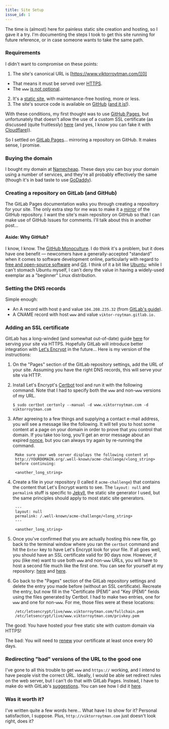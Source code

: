 ```yaml
---
title: Site Setup
issue_id: 1
---
```


The time is (almost) here for painless static site creation and hosting, so I
gave it a try. I'm documenting the steps I took to get this site running for
future reference, or in case someone wants to take the same path.

### Requirements

I didn't want to compromise on these points:

1. The site's canonical URL is [https://www.viktorroytman.com/][0]
  - That means it must be served over [HTTPS][1].
  - The `www` [is not optional][20].
2. It's a [static site][2], with maintenance-free hosting, more or less.
3. The site's source code is available on [GitHub][3] ([and it is!][4]).

With these conditions, my first thought was to use [GitHub Pages][5], but
unfortunately that doesn't allow the use of a custom SSL certificate (as
discussed (quite fruitlessly) [here][6] (and yes, I know you can fake it with
[Cloudflare][7])).

So I settled on [GitLab Pages][8]... mirroring a repository on GitHub. It makes
sense, I promise.

### Buying the domain

I bought my domain at [Namecheap][9]. These days you can buy your domain using
a number of services, and they're all probably effectively the same (though
it's in bad taste to use [GoDaddy][10]).

### Creating a repository on GitLab (and GitHub)

The GitLab Pages documentation walks you through creating a repository for your
site. The only extra step for me was to make it a [mirror][11] of the GitHub
repository. I want the site's main repository on GitHub so that I can make use
of GitHub Issues for comments. I'll talk about this in another post...

#### Aside: Why GitHub?

I know, I know. The [GitHub Monoculture][12]. I do think it's a problem, but it
does have one benefit &mdash; newcomers have a generally-accepted "standard"
when it comes to software development online, particularly with regard to [free
and open-source software][13] and [Git][14]. I think of it a bit like
[Ubuntu][15]; while I can't stomach Ubuntu myself, I can't deny the value in
having a widely-used exemplar as a "beginner" Linux distribution.

### Setting the DNS records

Simple enough:

- An A record with host `@` and value `104.208.235.32` (from
  [GitLab's guide][16]).
- A CNAME record with host `www` and value `viktor-roytman.gitlab.io.`

### Adding an SSL certificate

GitLab has a long-winded (and somewhat out-of-date) guide [here][17] for
serving your site via HTTPS. Hopefully GitLab will introduce better integration
with [Let's Encrypt][18] in the future... Here is my version of the
instructions:

1. On the "Pages" section of the GitLab repository settings, add the URL of
your site. Assuming you have the right DNS records, this will serve your site
via HTTP.
2. Install Let's Encrypt's [Certbot][19] tool and run it with the following
command. Note that I had to specify both the `www` and non-`www` versions of my
URL.
                                                                             
   ```
   $ sudo certbot certonly --manual -d www.viktorroytman.com -d viktorroytman.com
   ```
3. After agreeing to a few things and supplying a contact e-mail address, you
will see a message like the following. It will tell you to host some content at
a page on your domain in order to prove that you control that domain. If you
take too long, you'll get an error message about an expired [nonce][21], but
you can always try again by re-running the command.

   ```
    Make sure your web server displays the following content at
    http://YOURDOMAIN.org/.well-known/acme-challenge/<long_string>
    before continuing:

    <another_long_string>
   ```
4. Create a file in your repository (I called it `acme-challenge`) that
contains the content that Let's Encrypt wants to see. The `layout: null` and
`permalink` stuff is specific to [Jekyll][22], the static site generator I
used, but the same principles should apply to most static site generators.

   ```
    ---
    layout: null
    permalink: /.well-known/acme-challenge/<long_string>
    ---

    <another_long_string>
   ```
5. Once you've confirmed that you are actually hosting this new file, go back
to the terminal window where you ran the `certbot` command and hit the `Enter`
key to have Let's Encrypt look for your file. If all goes well, you should have
an SSL certificate valid for 90 days now. However, if you (like me) want to use
both `www` and non-`www` URLs, you will have to host a second file much like
the first one. You can see for yourself at my repository: [here][23] and
[here][24].

6. Go back to the "Pages" section of the GitLab repository settings and delete
the entry you made before (without an SSL certificate). Recreate the entry, but
now fill in the "Certificate (PEM)" and "Key (PEM)" fields using the files
generated by Certbot. I had to make two entries, one for `www` and one for
non-`www`. For me, those files were at these locations:

   ```
    /etc/letsencrypt/live/www.viktorroytman.com/fullchain.pem
    /etc/letsencrypt/live/www.viktorroytman.com/privkey.pem
   ```

The good: You have hosted your free static site with custom domain via HTTPS!

The bad: You will need to [renew][25] your certificate at least once every 90 days.

### Redirecting "bad" versions of the URL to the good one

I've gone to all this trouble to get `www` and `https://` working, and I intend
to have people visit the correct URL. Ideally, I would be able set redirect
rules on the web server, but I can't do that with GitLab Pages. Instead, I have
to make do with GitLab's [suggestions][26]. You can see how I did it [here][27].

### Was it worth it?

I've written quite a few words here... What have I to show for it? Personal
satisfaction, I suppose. Plus, `http://viktorroytman.com` just doesn't look
right, does it?

[0]: https://www.viktorroytman.com/
[1]: https://en.wikipedia.org/wiki/HTTPS
[2]: https://en.wikipedia.org/wiki/Static_web_page
[3]: https://github.com/
[4]: https://github.com/vr2262/www.viktorroytman.com
[5]: https://pages.github.com/
[6]: https://github.com/isaacs/github/issues/156
[7]: https://www.cloudflare.com/
[8]: https://pages.gitlab.io/
[9]: https://www.namecheap.com/
[10]: https://en.wikipedia.org/wiki/GoDaddy#Controversies
[11]: https://docs.gitlab.com/ee/workflow/repository_mirroring.html#pulling-from-a-remote-repository
[12]: http://nedbatchelder.com/blog/201405/github_monoculture.html
[13]: https://en.wikipedia.org/wiki/Free_and_open-source_software
[14]: https://git-scm.com/
[15]: https://en.wikipedia.org/wiki/Ubuntu_(operating_system)
[16]: https://about.gitlab.com/2016/04/07/gitlab-pages-setup/#custom-domains
[17]: https://about.gitlab.com/2016/04/11/tutorial-securing-your-gitlab-pages-with-tls-and-letsencrypt/
[18]: https://letsencrypt.org/
[19]: https://certbot.eff.org/
[20]: http://www.yes-www.org/
[21]: https://en.wikipedia.org/wiki/Cryptographic_nonce
[22]: https://jekyllrb.com/
[23]: https://github.com/vr2262/www.viktorroytman.com/blob/master/acme-challenge
[24]: https://github.com/vr2262/www.viktorroytman.com/blob/master/acme-challenge-www
[25]: https://certbot.eff.org/docs/using.html#renewing-certificates
[26]: https://about.gitlab.com/2016/04/11/tutorial-securing-your-gitlab-pages-with-tls-and-letsencrypt/#redirecting
[27]: https://github.com/vr2262/www.viktorroytman.com/blob/3aa149a9f44184dd28268662dee8a5371e368189/_layouts/default.html#L11-L20
